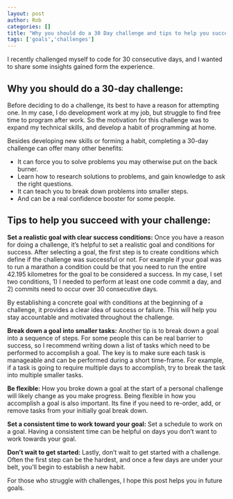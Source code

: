 ```yaml
---
layout: post
author: Rob
categories: []
title: "Why you should do a 30 Day challenge and tips to help you succeed"
tags: ['goals','challenges']
---
```

I recently challenged myself to code for 30 consecutive days, and I wanted to share some insights gained form the experience. 

## Why you should do a 30-day challenge:
Before deciding to do a challenge, its best to have a reason for attempting one. In my case, I do development work at my job, but struggle to find free time to program after work. So the motivation for this challenge was to expand my technical skills, and develop a habit of programming at home.

Besides developing new skills or forming a habit, completing a 30-day challenge can offer many other benefits:

* It can force you to solve problems you may otherwise put on the back burner.
* Learn how to research solutions to problems, and gain knowledge to ask the right questions.
* It can teach you to break down problems into smaller steps.
* And can be a real confidence booster for some people.

## Tips to help you succeed with your challenge:

**Set a realistic goal with clear success conditions:**
Once you have a reason for doing a challenge, it’s helpful to set a realistic goal and conditions for success. After selecting a goal, the first step is to create conditions which define if the challenge was successful or not. For example if your goal was to run a marathon a condition could be that you need to run the entire 42.195 kilometres for the goal to be considered a success. In my case, I set two conditions, 1) I needed to perform at least one code commit a day, and 2) commits need to occur over 30 consecutive days.

By establishing a concrete goal with conditions at the beginning of a challenge, it provides a clear idea of success or failure. This will help you stay accountable and motivated throughout the challenge.

**Break down a goal into smaller tasks:**
Another tip is to break down a goal into a sequence of steps. For some people this can be real barrier to success, so I recommend writing down a list of tasks which need to be performed to accomplish a goal. The key is to make sure each task is manageable and can be performed during a short time-frame. For example, if a task is going to require multiple days to accomplish, try to break the task into multiple smaller tasks.

**Be flexible:**
How you broke down a goal at the start of a personal challenge will likely change as you make progress. Being flexible in how you accomplish a goal is also important. Its fine if you need to re-order, add, or remove tasks from your initially goal break down.

**Set a consistent time to work toward your goal:**
Set a schedule to work on a goal. Having a consistent time can be helpful on days you don’t want to work towards your goal.

**Don’t wait to get started:**
Lastly, don’t wait to get started with a challenge. Often the first step can be the hardest, and once a few days are under your belt, you’ll begin to establish a new habit.

For those who struggle with challenges, I hope this post helps you in future goals.


